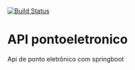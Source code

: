 [![Build Status](https://travis-ci.org/pedrohub/pontoeletronico.svg?branch=master)](https://travis-ci.org/pedrohub/pontoeletronico)
# API pontoeletronico
Api de ponto eletrônico com springboot
